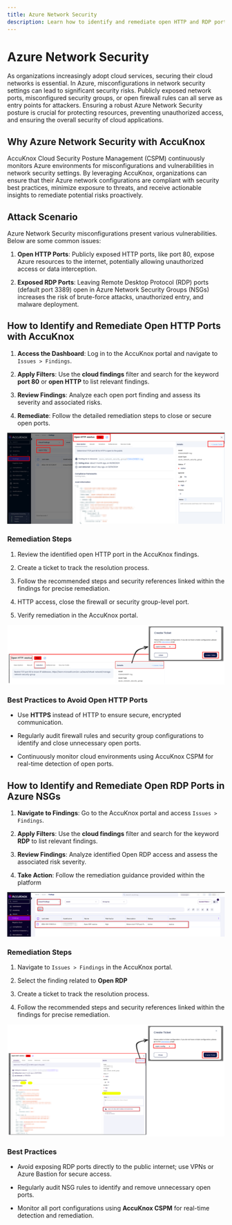 ```yaml
---
title: Azure Network Security
description: Learn how to identify and remediate open HTTP and RDP ports in Azure Network Security with AccuKnox.
---
```


# Azure Network Security

As organizations increasingly adopt cloud services, securing their cloud networks is essential. In Azure, misconfigurations in network security settings can lead to significant security risks. Publicly exposed network ports, misconfigured security groups, or open firewall rules can all serve as entry points for attackers. Ensuring a robust Azure Network Security posture is crucial for protecting resources, preventing unauthorized access, and ensuring the overall security of cloud applications.

## Why Azure Network Security with AccuKnox

AccuKnox Cloud Security Posture Management (CSPM) continuously monitors Azure environments for misconfigurations and vulnerabilities in network security settings. By leveraging AccuKnox, organizations can ensure that their Azure network configurations are compliant with security best practices, minimize exposure to threats, and receive actionable insights to remediate potential risks proactively.

## Attack Scenario

Azure Network Security misconfigurations present various vulnerabilities. Below are some common issues:

1. **Open HTTP Ports**: Publicly exposed HTTP ports, like port 80, expose Azure resources to the internet, potentially allowing unauthorized access or data interception.

2. **Exposed RDP Ports**: Leaving Remote Desktop Protocol (RDP) ports (default port 3389) open in Azure Network Security Groups (NSGs) increases the risk of brute-force attacks, unauthorized entry, and malware deployment.

## **How to Identify and Remediate Open HTTP Ports with AccuKnox**

1. **Access the Dashboard**: Log in to the AccuKnox portal and navigate to `Issues > Findings`.

2. **Apply Filters**: Use the **cloud findings** filter and search for the keyword **port 80** or **open HTTP** to list relevant findings.

3. **Review Findings**: Analyze each open port finding and assess its severity and associated risks.

4. **Remediate**: Follow the detailed remediation steps to close or secure open ports.

![azure-network-security](../images/cloud/azure/n1.png)

### **Remediation Steps**

1. Review the identified open HTTP port in the AccuKnox findings.

2. Create a ticket to track the resolution process.

3. Follow the recommended steps and security references linked within the findings for precise remediation.

4. HTTP access, close the firewall or security group-level port.

5. Verify remediation in the AccuKnox portal.

![image-20241217-024001.png](../images/cloud/azure/n2.png)

### **Best Practices to Avoid Open HTTP Ports**

- Use **HTTPS** instead of HTTP to ensure secure, encrypted communication.

- Regularly audit firewall rules and security group configurations to identify and close unnecessary open ports.

- Continuously monitor cloud environments using AccuKnox CSPM for real-time detection of open ports.

## **How to Identify and Remediate Open RDP Ports in Azure NSGs**

1. **Navigate to Findings**: Go to the AccuKnox portal and access `Issues > Findings`.

2. **Apply Filters**: Use the **cloud findings** filter and search for the keyword **RDP** to list relevant findings.

3. **Review Findings**: Analyze identified Open RDP access and assess the associated risk severity.

4. **Take Action**: Follow the remediation guidance provided within the platform

![azure-network-security](../images/cloud/azure/n3.png)

### **Remediation Steps**

1. Navigate to `Issues > Findings` in the AccuKnox portal.

2. Select the finding related to **Open RDP**

3. Create a ticket to track the resolution process.

4. Follow the recommended steps and security references linked within the findings for precise remediation.

![image-20241217-072511.png](../images/cloud/azure/n4.png)

### **Best Practices**

- Avoid exposing RDP ports directly to the public internet; use VPNs or Azure Bastion for secure access.

- Regularly audit NSG rules to identify and remove unnecessary open ports.

- Monitor all port configurations using **AccuKnox CSPM** for real-time detection and remediation.

